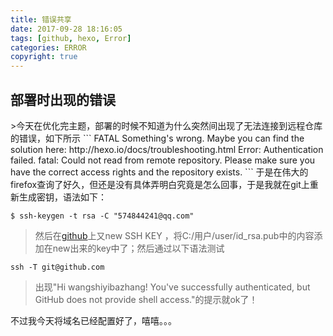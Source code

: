 ```yaml
---
title: 错误共享
date: 2017-09-28 18:16:05
tags: [github, hexo, Error]
categories: ERROR
copyright: true
---
```

<h2>部署时出现的错误</h2>
>今天在优化完主题，部署的时候不知道为什么突然间出现了无法连接到远程仓库的错误，如下所示
```
FATAL Something's wrong. Maybe you can find the solution here: http://hexo.io/docs/troubleshooting.html
Error: Authentication failed.
fatal: Could not read from remote repository.
Please make sure you have the correct access rights
and the repository exists.
```
<!--more-->
于是在伟大的firefox查询了好久，但还是没有具体弄明白究竟是怎么回事，于是我就在git上重新生成密钥，语法如下：

```
$ ssh-keygen -t rsa -C "574844241@qq.com"
```

>然后在[github](https://github.com/settings/keys)上又new SSH KEY ，将C:/用户/user/id_rsa.pub中的内容添加在new出来的key中了；然后通过以下语法测试

```
ssh -T git@github.com
```
>出现"Hi wangshiyibazhang! You've successfully authenticated, but GitHub does not provide shell access."的提示就ok了！

不过我今天将域名已经配置好了，嘻嘻。。。